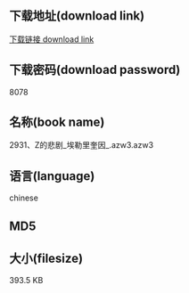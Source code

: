 ## 下载地址(download link)
[下载链接 download link](https://tutu365.netlify.app/?s=2931%E3%80%81Z%E7%9A%84%E6%82%B2%E5%89%A7_%E5%9F%83%E5%8B%92%E9%87%8C%E5%A5%8E%E5%9B%A0_.azw3)

## 下载密码(download password)
8078

## 名称(book name)
2931、Z的悲剧_埃勒里奎因_.azw3.azw3

## 语言(language)
chinese

## MD5


## 大小(filesize)
393.5 KB
